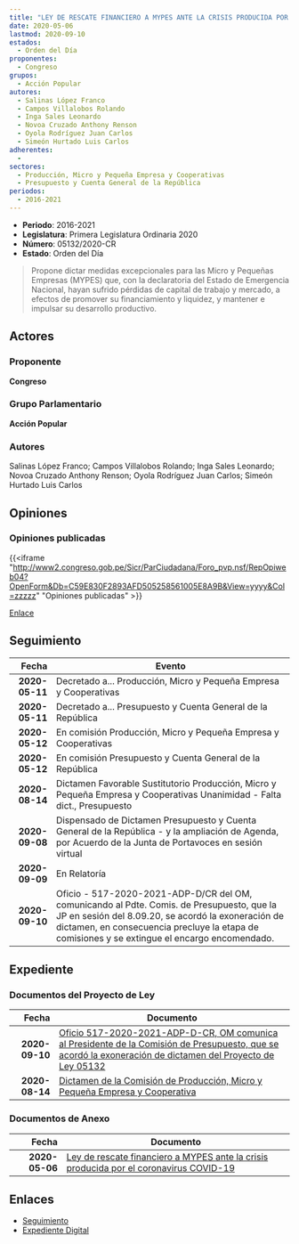 ```yaml
---
title: "LEY DE RESCATE FINANCIERO A MYPES ANTE LA CRISIS PRODUCIDA POR EL CORONAVIRUS (COVID-19)"
date: 2020-05-06
lastmod: 2020-09-10
estados: 
  - Orden del Día
proponentes: 
  - Congreso
grupos: 
  - Acción Popular
autores: 
  - Salinas López Franco
  - Campos Villalobos Rolando
  - Inga Sales Leonardo
  - Novoa Cruzado Anthony Renson
  - Oyola Rodríguez Juan Carlos
  - Simeón Hurtado Luis Carlos
adherentes: 
  - 
sectores: 
  - Producción, Micro y Pequeña Empresa y Cooperativas
  - Presupuesto y Cuenta General de la República
periodos: 
  - 2016-2021
---
```


- **Periodo**: 2016-2021
- **Legislatura**: Primera Legislatura Ordinaria 2020
- **Número**: 05132/2020-CR
- **Estado**: Orden del Día

> Propone dictar medidas excepcionales para las Micro y Pequeñas Empresas (MYPES) que, con la declaratoria del Estado de Emergencia Nacional, hayan sufrido pérdidas de capital de trabajo y mercado, a efectos de promover su financiamiento y liquidez, y mantener e impulsar su desarrollo productivo.


## Actores

### Proponente

**Congreso**

### Grupo Parlamentario

**Acción Popular**

### Autores

Salinas López Franco; Campos Villalobos Rolando; Inga Sales Leonardo; Novoa Cruzado Anthony Renson; Oyola Rodríguez Juan Carlos; Simeón Hurtado Luis Carlos


## Opiniones

### Opiniones publicadas

{{<iframe "http://www2.congreso.gob.pe/Sicr/ParCiudadana/Foro_pvp.nsf/RepOpiweb04?OpenForm&Db=C59E830F2893AFD505258561005E8A9B&View=yyyy&Col=zzzzz" "Opiniones publicadas" >}}

[Enlace](http://www2.congreso.gob.pe/Sicr/ParCiudadana/Foro_pvp.nsf/RepOpiweb04?OpenForm&Db=C59E830F2893AFD505258561005E8A9B&View=yyyy&Col=zzzzz)

## Seguimiento

| Fecha | Evento |
|------:|--------|
| **2020-05-11** | Decretado a... Producción, Micro y Pequeña Empresa y Cooperativas|
| **2020-05-11** | Decretado a... Presupuesto y Cuenta General de la República|
| **2020-05-12** | En comisión Producción, Micro y Pequeña Empresa y Cooperativas|
| **2020-05-12** | En comisión Presupuesto y Cuenta General de la República|
| **2020-08-14** | Dictamen Favorable Sustitutorio Producción, Micro y Pequeña Empresa y Cooperativas Unanimidad - Falta dict., Presupuesto|
| **2020-09-08** | Dispensado de Dictamen Presupuesto y Cuenta General de la República - y la ampliación de Agenda, por Acuerdo de la Junta de Portavoces en sesión virtual|
| **2020-09-09** | En Relatoría|
| **2020-09-10** | Oficio - 517-2020-2021-ADP-D/CR del OM, comunicando al Pdte. Comis. de Presupuesto, que la JP en sesión del 8.09.20, se acordó la exoneración de dictamen, en consecuencia precluye la etapa de comisiones y se extingue el encargo encomendado.|


## Expediente


### Documentos del Proyecto de Ley

| Fecha | Documento |
|------:|--------|
| **2020-09-10** | [Oficio 517-2020-2021-ADP-D-CR, OM comunica al Presidente de la Comisión de Presupuesto, que se acordó la exoneración de dictamen del Proyecto de Ley 05132](http://www.leyes.congreso.gob.pe/Documentos/2016_2021/Oficios/Oficialia_Mayor/OFICIO-517-2020-2021-ADP-D-CR.pdf) |
| **2020-08-14** | [Dictamen de la Comisión de Producción, Micro y Pequeña Empresa y Cooperativa](http://www.leyes.congreso.gob.pe/Documentos/2016_2021/Dictamenes/Proyectos_de_Ley/05132DC18MAY20200814.pdf) |

### Documentos de Anexo

| Fecha | Documento |
|------:|--------|
| **2020-05-06** | [Ley de rescate financiero a MYPES ante la crisis producida por el coronavirus COVID-19](http://www.leyes.congreso.gob.pe/Documentos/2016_2021/Proyectos_de_Ley_y_de_Resoluciones_Legislativas/PL05132_20200506.pdf) |

## Enlaces 

- [Seguimiento](http://www2.congreso.gob.pe/Sicr/TraDocEstProc/CLProLey2016.nsf/f7fff46988ca05b1052578e100829cc7/9329b95c4fe6f047052585610009228a?OpenDocument)
- [Expediente Digital](http://www2.congreso.gob.pe/Sicr/TraDocEstProc/CLProLey2016.nsf/f7fff46988ca05b1052578e100829cc7/9329b95c4fe6f047052585610009228a?OpenDocument&Click=05257FB7005EB655.eb71d0cf91d8294e05256cdf006b5706/$Body/0.1C6C)
